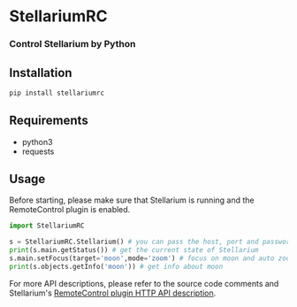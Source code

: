 # StellariumRC

### Control Stellarium by Python

## Installation
```bash
pip install stellariumrc
```

## Requirements
* python3
* requests

## Usage
Before starting, please make sure that Stellarium is running and the RemoteControl plugin is enabled.
```python
import StellariumRC

s = StellariumRC.Stellarium() # you can pass the host, port and password (if any) as parameters
print(s.main.getStatus()) # get the current state of Stellarium
s.main.setFocus(target='moon',mode='zoom') # focus on moon and auto zoom-in
print(s.objects.getInfo('moon')) # get info about moon
```

For more API descriptions, please refer to the source code comments and Stellarium's [RemoteControl plugin HTTP API description](https://stellarium.org/doc/0.20/remoteControlApi.html).